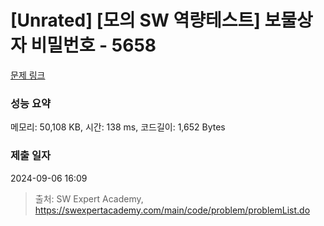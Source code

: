 # [Unrated] [모의 SW 역량테스트] 보물상자 비밀번호 - 5658 

[문제 링크](https://swexpertacademy.com/main/code/problem/problemDetail.do?contestProbId=AWXRUN9KfZ8DFAUo) 

### 성능 요약

메모리: 50,108 KB, 시간: 138 ms, 코드길이: 1,652 Bytes

### 제출 일자

2024-09-06 16:09



> 출처: SW Expert Academy, https://swexpertacademy.com/main/code/problem/problemList.do